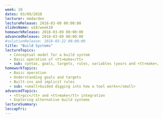 ```yaml
---
week: 10
dates: 03/09/2018
lecturer: mmdarden
lectureRelease: 2018-03-08 00:00:00
slidesName: w18/week10
homeworkRelease: 2018-03-09 00:00:00
advancedRelease: 2018-03-09 00:00:00
#solutionRelease: 2018-03-22 00:00:00
title: "Build Systems"
lectureTopics:
  - Conceptual model for a build system
  - Basic operation of <tt>make</tt>
  - sub: syntax, goals, targets, rules, variables (yours and <tt>make</tt>'s)
homeworkTopics:
  - Basic operation
  - Understanding goals and targets
  - Built-ins and implicit rules
  - sub: <small>Guided digging into how a tool works</small>
advancedTopics:
  - <tt>gcc</tt> and <tt>make</tt> integration
  - Exploring alternative build systems
lectureSummary:
leccapFri:
---
```

